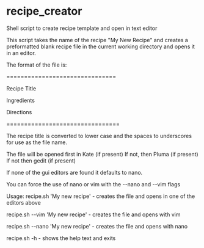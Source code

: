 # recipe_creator
Shell script to create recipe template and open in text editor

This script takes the name of the recipe "My New Recipe" and creates a preformatted blank
recipe file in the current working directory and opens it in an editor.

The format of the file is:

===============================

Recipe Title

Ingredients

Directions

================================

The recipe title is converted to lower case and the spaces to underscores for use as the file name.

The file will be opened first in Kate (if present) 
If not, then Pluma (if present)
If not then gedit (if present)

If none of the gui editors are found it defaults to nano.

You can force the use of nano or vim with the --nano and --vim flags

Usage:
recipe.sh 'My new recipe' - creates the file and opens in one of the editors above

recipe.sh --vim 'My new recipe' - creates the file and opens with vim

recipe.sh --nano 'My new recipe' - creates the file and opens with nano

recipe.sh -h - shows the help text and exits
